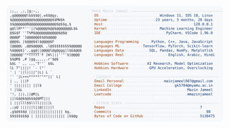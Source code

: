 <picture>
  <source srcset="https://raw.githubusercontent.com/mmazinjameel/mmazinjameel/main/dark_mode.svg?v=1746310141" media="(prefers-color-scheme: dark)">
  <img src="https://raw.githubusercontent.com/mmazinjameel/mmazinjameel/main/light_mode.svg?v=1746310141">
</picture>
